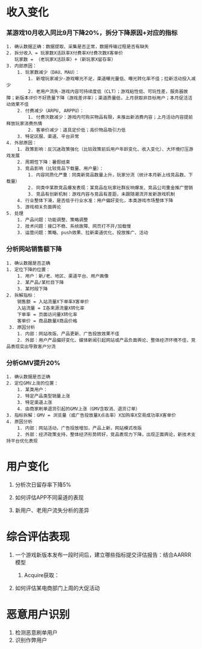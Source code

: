 # 收入变化
### 某游戏10月收入同比9月下降20%，拆分下降原因+对应的指标
    1. 确认数据正确：数据提取、采集是否正常，数据传输过程是否有缺失
    2. 拆分收入 = 玩家数X活跃率X付费率X付费次数X客单价  
       玩家数 = （老玩家X活跃率）+（新玩家X留存率）
    3. 内部原因：
        1. 玩家数减少（DAU、MAU）：
            1. 新增玩家减少-游戏曝光不足，渠道曝光量低、曝光转化率不佳；拉新活动投入减少
            2. 老用户流失-游戏内容可持续度低（CLT）；游戏粘性低、可玩性差，服务器故障；新版本评价不好质量下降（游戏差评率）；渠道质量低，上月获取非目标用户；本月促活活动效果不佳
        2. 付费减少（ARPU, ARPPU）：
            1. 付费次数减少：游戏内可购买物品有限，未推出新消费内容；上月活动内容提前释放玩家消费热情
            2. 客单价减少：道具定价低；高价物品吸引力低
        3. 特定区服、渠道、平台异常
    4. 外部原因：
        1. 政策影响：反沉迷政策强化（比较政策前后用户年龄变化、收入变化）、大环境打压游戏发展
        2. 周期性下降：暑假结束
        3. 竞品影响（比较竞品下载量、用户量）：
            1. 内容同质化严重：同类新竞品数量上升，玩家分流（统计本月新上线竞品数、下载量）
            2. 同类中某款竞品爆发表现：某竞品在玩家社群反响爆发、竞品公司重金推广营销
            3. 竞品有创新机制：游戏内容与竞品有差距，未跟随潮流开发新游戏机制
        4. 行业整体下滑，是否低于行业水准：用户偏好变化，本类游戏市场整体下降
        5. 游戏相关负面舆论
    5. 处理
        1. 产品问题：功能调整、策略调整
        2. 技术问题：接口不稳、系统故障、网页打不开/加载慢
        3. 运营问题：策略、push效果、拉新渠道优化、投放推广、活动
        
### 分析网站销售额下降
    1. 确认数据是否正确
    1. 定位下降的位置：
        1. 用户：新/老、地区、渠道平台、用户画像
        2. 某产品/某栏目下降
        3. 某时段下降
    2. 拆解指标：  
        销售额 = 入站流量X下单率X客单价
        入站流量 = Σ各来源流量X转化率  
        下单率 = 页面访问量X转化率  
        客单价 = 商品数量X商品价格  
     3. 原因分析
        1. 内部：网站改版、产品更新、广告投放效果不佳
        2. 外部：用户产品偏好变化、媒体新闻引起网站或产品负面舆论、整体经济环境不佳、竞品表现突出导致客户分流
    
### 分析GMV提升20%
    1. 确认数据是否正确
    2. 定位GMV上涨的位置：
        1. 某类用户：
        2. 特定产品类型销量上涨
        3. 特定渠道上涨
        4. 由商家刷单退货引起的GMV上涨（GMV含取消、退货订单）
    3. 指标拆解：GMV = 浏览量（或广告投放量X点击率）X加购率X交易成功率X客单价
    4. 原因分析
        1. 内部：网站活动，广告投放增加，产品上新，网站模式改版
        2. 外部：经济政策支持，整体经济形势转好，竞品表现力下降，出现正面舆论，新技术支持平台优化表现
        
# 用户变化
1. 分析次日留存率下降5%

2. 如何评估APP不同渠道的表现

3. 新用户、老用户流失分析的差异

# 综合评估表现
1. 一个游戏新版本发布一段时间后，建立哪些指标提交评估报告：结合AARRR模型
    1. Acquire获取：

2. 如何评估某电商部门上周的大促活动

# 恶意用户识别
1. 检测恶意刷单用户
2. 识别作弊用户
